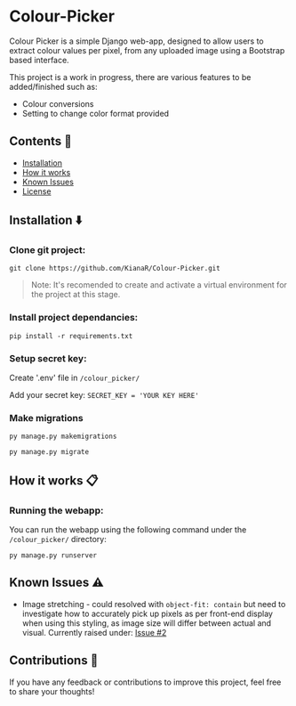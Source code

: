 # Colour-Picker
Colour Picker is a simple Django web-app, designed to allow users to extract colour values per pixel, from any uploaded image using a Bootstrap based interface. 

This project is a work in progress, there are various features to be added/finished such as:

* Colour conversions
* Setting to change color format provided

## Contents 📖
- [Installation](#installation)
- [How it works](#how_it_works)
- [Known Issues](#known_issues)
- [License](#license)

## Installation ⬇️
### Clone git project:
  `git clone https://github.com/KianaR/Colour-Picker.git`

  > Note: It's recomended to create and activate a virtual environment for the project at this stage.

### Install project dependancies:
  `pip install -r requirements.txt`

### Setup secret key:
  Create '.env' file in `/colour_picker/` 
  
  Add your secret key: `SECRET_KEY = 'YOUR KEY HERE'`

<!-- ### Create database set credentials in settings.py
  > By default, sqlite3 will be used. For more info on setting up other databases, visit Django documentation: [Database Setup](https://docs.djangoproject.com/en/5.0/intro/tutorial02/)

### Create new superuser
  > This is optional but allows access to admin dashboard

  `cd colour_picker`

  `python manage.py createsuperuser` -->

### Make migrations
  `py manage.py makemigrations`

  `py manage.py migrate` 

## How it works 📋 
### Running the webapp:
  You can run the webapp using the following command under the `/colour_picker/` directory:
  
  `py manage.py runserver` 
  
## Known Issues ⚠️
  * Image stretching - could resolved with `object-fit: contain` but need to investigate how to accurately pick up pixels as per front-end display when using this styling, as image size will differ between actual and visual. Currently raised under: [Issue #2](https://github.com/KianaR/Colour-Picker/issues/2)

## Contributions 📃
If you have any feedback or contributions to improve this project, feel free to share your thoughts! 
